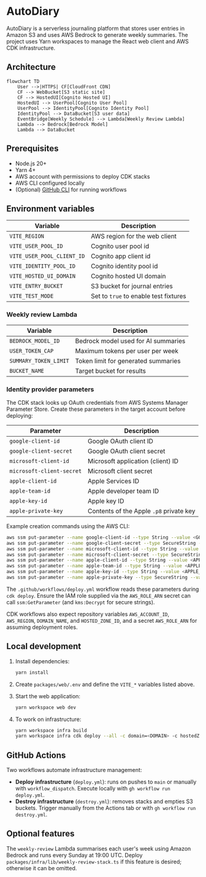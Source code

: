 # AutoDiary

AutoDiary is a serverless journaling platform that stores user entries in Amazon S3 and uses AWS Bedrock to generate weekly summaries. The project uses Yarn workspaces to manage the React web client and AWS CDK infrastructure.

## Architecture

```mermaid
flowchart TD
    User -->|HTTPS| CF[CloudFront CDN]
    CF --> WebBucket[S3 static site]
    CF --> HostedUI[Cognito Hosted UI]
    HostedUI --> UserPool[Cognito User Pool]
    UserPool --> IdentityPool[Cognito Identity Pool]
    IdentityPool --> DataBucket[S3 user data]
    EventBridge[Weekly Schedule] --> Lambda[Weekly Review Lambda]
    Lambda --> Bedrock[Bedrock Model]
    Lambda --> DataBucket
```

## Prerequisites

- Node.js 20+
- Yarn 4+
- AWS account with permissions to deploy CDK stacks
- AWS CLI configured locally
- (Optional) [GitHub CLI](https://cli.github.com/) for running workflows

## Environment variables

| Variable | Description |
| --- | --- |
| `VITE_REGION` | AWS region for the web client |
| `VITE_USER_POOL_ID` | Cognito user pool id |
| `VITE_USER_POOL_CLIENT_ID` | Cognito app client id |
| `VITE_IDENTITY_POOL_ID` | Cognito identity pool id |
| `VITE_HOSTED_UI_DOMAIN` | Cognito hosted UI domain |
| `VITE_ENTRY_BUCKET` | S3 bucket for journal entries |
| `VITE_TEST_MODE` | Set to `true` to enable test fixtures |

### Weekly review Lambda

| Variable | Description |
| --- | --- |
| `BEDROCK_MODEL_ID` | Bedrock model used for AI summaries |
| `USER_TOKEN_CAP` | Maximum tokens per user per week |
| `SUMMARY_TOKEN_LIMIT` | Token limit for generated summaries |
| `BUCKET_NAME` | Target bucket for results |

### Identity provider parameters

The CDK stack looks up OAuth credentials from AWS Systems Manager Parameter Store. Create these parameters in the target account before deploying:

| Parameter | Description |
| --- | --- |
| `google-client-id` | Google OAuth client ID |
| `google-client-secret` | Google OAuth client secret |
| `microsoft-client-id` | Microsoft application (client) ID |
| `microsoft-client-secret` | Microsoft client secret |
| `apple-client-id` | Apple Services ID |
| `apple-team-id` | Apple developer team ID |
| `apple-key-id` | Apple key ID |
| `apple-private-key` | Contents of the Apple `.p8` private key |

Example creation commands using the AWS CLI:

```bash
aws ssm put-parameter --name google-client-id --type String --value <GOOGLE_CLIENT_ID>
aws ssm put-parameter --name google-client-secret --type SecureString --value <GOOGLE_CLIENT_SECRET>
aws ssm put-parameter --name microsoft-client-id --type String --value <MICROSOFT_CLIENT_ID>
aws ssm put-parameter --name microsoft-client-secret --type SecureString --value <MICROSOFT_CLIENT_SECRET>
aws ssm put-parameter --name apple-client-id --type String --value <APPLE_CLIENT_ID>
aws ssm put-parameter --name apple-team-id --type String --value <APPLE_TEAM_ID>
aws ssm put-parameter --name apple-key-id --type String --value <APPLE_KEY_ID>
aws ssm put-parameter --name apple-private-key --type SecureString --value "$(cat AuthKey.p8)"
```

The `.github/workflows/deploy.yml` workflow reads these parameters during `cdk deploy`. Ensure the IAM role supplied via the `AWS_ROLE_ARN` secret can call `ssm:GetParameter` (and `kms:Decrypt` for secure strings).

CDK workflows also expect repository variables `AWS_ACCOUNT_ID`, `AWS_REGION`, `DOMAIN_NAME`, and `HOSTED_ZONE_ID`, and a secret `AWS_ROLE_ARN` for assuming deployment roles.

## Local development

1. Install dependencies:

   ```bash
   yarn install
   ```

2. Create `packages/web/.env` and define the `VITE_*` variables listed above.

3. Start the web application:

   ```bash
   yarn workspace web dev
   ```

4. To work on infrastructure:

   ```bash
   yarn workspace infra build
   yarn workspace infra cdk deploy --all -c domain=<DOMAIN> -c hostedZoneId=<ZONE_ID>
   ```

## GitHub Actions

Two workflows automate infrastructure management:

- **Deploy infrastructure** (`deploy.yml`): runs on pushes to `main` or manually with `workflow_dispatch`. Execute locally with `gh workflow run deploy.yml`.
- **Destroy infrastructure** (`destroy.yml`): removes stacks and empties S3 buckets. Trigger manually from the Actions tab or with `gh workflow run destroy.yml`.

## Optional features

The `weekly-review` Lambda summarises each user's week using Amazon Bedrock and runs every Sunday at 19:00 UTC. Deploy `packages/infra/lib/weekly-review-stack.ts` if this feature is desired; otherwise it can be omitted.

